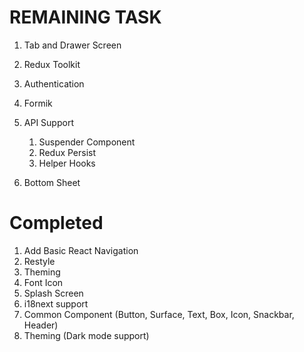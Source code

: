 # REMAINING TASK


1. Tab and Drawer Screen
1. Redux Toolkit

1. Authentication
1. Formik
1. API Support
   1. Suspender Component
   1. Redux Persist
   1. Helper Hooks
1. Bottom Sheet

# Completed

1. Add Basic React Navigation
1. Restyle
1. Theming
1. Font Icon
1. Splash Screen
1. i18next support
1. Common Component (Button, Surface, Text, Box, Icon, Snackbar, Header)
1. Theming (Dark mode support)